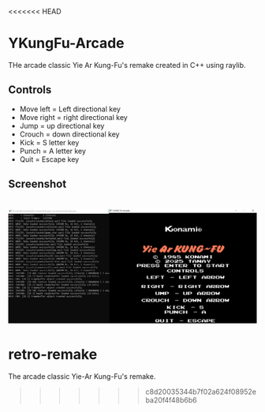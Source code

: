 <<<<<<< HEAD
# YKungFu-Arcade

THe arcade classic Yie Ar Kung-Fu's remake created in C++ using raylib.

## Controls

* Move left = Left directional key
* Move right = right directional key
* Jump = up directional key
* Crouch = down directional key
* Kick = S letter key
* Punch = A letter key
* Quit = Escape key

## Screenshot
![alt text](image-1.png)
=======
# retro-remake
The arcade classic Yie-Ar Kung-Fu's remake.
>>>>>>> c8d20035344b7f02a624f08952eba20f4f48b6b6

